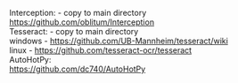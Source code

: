 Interception:  - copy to main directory \
https://github.com/oblitum/Interception \
Tesseract:  - copy to main directory \
windows - https://github.com/UB-Mannheim/tesseract/wiki \
linux - https://github.com/tesseract-ocr/tesseract \
AutoHotPy: \
https://github.com/dc740/AutoHotPy